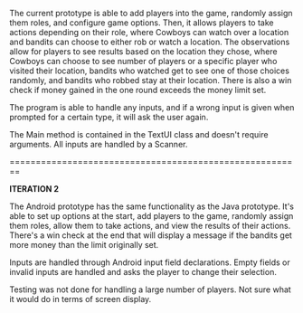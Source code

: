 The current prototype is able to add players into the game, randomly assign them roles, 
and configure game options. Then, it allows players 
to take actions depending on their role, where Cowboys can watch over a location and bandits can choose to either rob or watch a location.
The observations allow for players to see results based on the location they chose, where Cowboys can choose to see number of players or a specific player who visited their location, bandits who watched get to see one of those choices randomly, and bandits who robbed stay at their location. 
There is also a win check if money gained in the one round exceeds the money limit set. 

The program is able to handle any inputs, and if a wrong input is given when prompted for a certain type, it will ask the user again. 

The Main method is contained in the TextUI class and doesn't require arguments. All inputs are handled by a Scanner.

========================================================

**ITERATION 2**

The Android prototype has the same functionality as the Java prototype. It's able to set up options at the start,
add players to the game, randomly assign them roles, allow them to take actions, and view
the results of their actions. There's a win check at the end that will display a message if the bandits get more money than the limit originally set.

Inputs are handled through Android input field declarations. Empty fields or invalid inputs are handled and asks the player to change their selection.

Testing was not done for handling a large number of players. Not sure what it would do in terms of screen display. 

